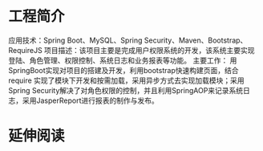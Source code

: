# 工程简介
应用技术：Spring Boot、MySQL、Spring Security、Maven、Bootstrap、RequireJS
项目描述：该项目主要是完成用户权限系统的开发，该系统主要实现登陆、角色管理、权限控制、系统日志和业务报表等功能。
主要工作： 用SpringBoot实现对项目的搭建及开发，利用bootstrap快速构建页面，结合require 实现了模块下开发和按需加载，采用异步方式去实现加载模块；采用Spring Security解决了对角色权限的控制，并且利用SpringAOP来记录系统日志，采用JasperReport进行报表的制作与发布。

# 延伸阅读

